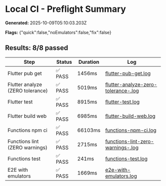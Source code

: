 # Local CI - Preflight Summary

**Generated:** 2025-10-09T05:10:03.203Z

**Flags:** {"quick":false,"noEmulators":false,"fix":false}

## Results: 8/8 passed

| Step | Status | Duration | Log |
|------|--------|----------|-----|
| Flutter pub get | ✅ PASS | 1456ms | [flutter-pub-get.log](logs/flutter-pub-get.log) |
| Flutter analyze (ZERO tolerance) | ✅ PASS | 5019ms | [flutter-analyze-zero-tolerance-.log](logs/flutter-analyze-zero-tolerance-.log) |
| Flutter test | ✅ PASS | 8915ms | [flutter-test.log](logs/flutter-test.log) |
| Flutter build web | ✅ PASS | 6985ms | [flutter-build-web.log](logs/flutter-build-web.log) |
| Functions npm ci | ✅ PASS | 66103ms | [functions-npm-ci.log](logs/functions-npm-ci.log) |
| Functions lint (ZERO warnings) | ✅ PASS | 2715ms | [functions-lint-zero-warnings-.log](logs/functions-lint-zero-warnings-.log) |
| Functions test | ✅ PASS | 241ms | [functions-test.log](logs/functions-test.log) |
| E2E with emulators | ✅ PASS | 1669ms | [e2e-with-emulators.log](logs/e2e-with-emulators.log) |
